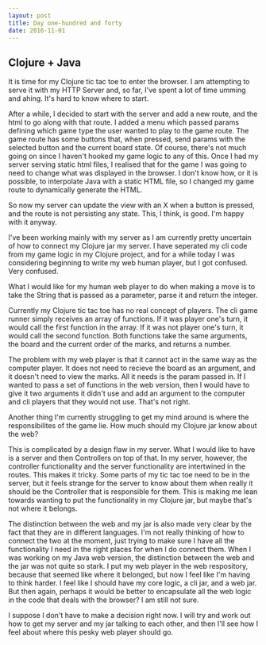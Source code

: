 ```yaml
---
layout: post
title: Day one-hundred and forty
date: 2016-11-01
---
```


Clojure + Java
-----------------------

It is time for my Clojure tic tac toe to enter the browser.  I am attempting to serve it with my HTTP Server and, so far, I've spent a lot of time umming and ahing.  It's hard to know where to start.

After a while, I decided to start with the server and add a new route, and the html to go along with that route.  I added a menu which passed params defining which game type the user wanted to play to the game route.  The game route has some buttons that, when pressed, send params with the selected button and the current board state.  Of course, there's not much going on since I haven't hooked my game logic to any of this.  Once I had my server serving static html files, I realised that for the game I was going to need to change what was displayed in the browser.  I don't know how, or it is possible, to interpolate Java with a static HTML file, so I changed my game route to dynamically generate the HTML.

So now my server can update the view with an X when a button is pressed, and the route is not persisting any state.  This, I think, is good.  I'm happy with it anyway.

I've been working mainly with my server as I am currently pretty uncertain of how to connect my Clojure jar my server.  I have seperated my cli code from my game logic in my Clojure project, and for a while today I was considering beginning to write my web human player, but I got confused.  Very confused.  

What I would like for my human web player to do when making a move is to take the String that is passed as a parameter, parse it and return the integer.

Currently my Clojure tic tac toe has no real concept of players.  The cli game runner simply receives an array of functions.  If it was player one's turn, it would call the first function in the array.  If it was not player one's turn, it would call the second function.  Both functions take the same arguments, the board and the current order of the marks, and returns a number.

The problem with my web player is that it cannot act in the same way as the computer player.  It does not need to recieve the board as an argument, and it doesn't need to view the marks.  All it needs is the param passed in.  If I wanted to pass a set of functions in the web version, then I would have to give it two arguments it didn't use and add an argument to the computer and cli players that they would not use.  That's not right.

Another thing I'm currently struggling to get my mind around is where the responsibilites of the game lie.  How much should my Clojure jar know about the web?  

This is complicated by a design flaw in my server.  What I would like to have is a server and then Controllers on top of that.  In my server, however, the controller functionality and the server functionality are intertwined in the routes.  This makes it tricky.  Some parts of my tic tac toe need to be in the server, but it feels strange for the server to know about them when really it should be the Controller that is responsible for them.  This is making me lean towards wanting to put the functionality in my Clojure jar, but maybe that's not where it belongs.

The distinction between the web and my jar is also made very clear by the fact that they are in different languages.  I'm not really thinking of how to connect the two at the moment, just trying to make sure I have all the functionality I need in the right places for when I do connect them.  When I was working on my Java web version, the distinction between the web and the jar was not quite so stark.  I put my web player in the web respository, because that seemed like where it belonged, but now I feel like I'm having to think harder.  I feel like I should have my core logic, a cli jar, and a web jar.  But then again, perhaps it would be better to encapsulate all the web logic in the code that deals with the browser?  I am still not sure.  

I suppose I don't have to make a decision right now.  I will try and work out how to get my server and my jar talking to each other, and then I'll see how I feel about where this pesky web player should go.
